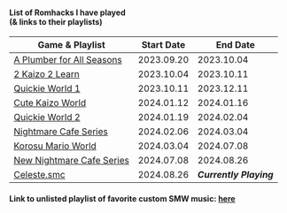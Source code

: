 #### List of Romhacks I have played <br/> (& links to their playlists)

| Game & Playlist | Start Date | End Date |
| --------------- | ---------- | -------- |
| [A Plumber for All Seasons](https://www.youtube.com/playlist?list=PLy_MWY1W_Pqh0BjkQrHjgPA18MUnlkOg5) | 2023.09.20 | 2023.10.04 |
| [2 Kaizo 2 Learn](https://www.youtube.com/playlist?list=PLy_MWY1W_PqhiFKQ7RlUZwq2HWy-Uvyep) | 2023.10.04 | 2023.10.11 |
| [Quickie World 1](https://www.youtube.com/playlist?list=PLy_MWY1W_PqjOS7dCnAMdmasab_V6CAQG) | 2023.10.11 | 2023.12.11 |
| [Cute Kaizo World](https://www.youtube.com/playlist?list=PLy_MWY1W_PqjTdyXVABjAQA43B9v6Lc9x) | 2024.01.12 | 2024.01.16 |
| [Quickie World 2](https://www.youtube.com/playlist?list=PLy_MWY1W_Pqj3TMbOMxgTcuXgOK8yOKAq) | 2024.01.19 | 2024.02.04 |
| [Nightmare Cafe Series](https://www.youtube.com/playlist?list=PLy_MWY1W_PqiNkH2pHuJX8Il3arioXItP) | 2024.02.06 | 2024.03.04 |
| [Korosu Mario World](https://www.youtube.com/playlist?list=PLy_MWY1W_Pqi-35T9_IO3SbS40tdgsKz1) | 2024.03.04 | 2024.07.08 |
| [New Nightmare Cafe Series](https://www.youtube.com/playlist?list=PLy_MWY1W_PqjIMB_5ztUAmjMok5eBivRn) | 2024.07.08 | 2024.08.26 |
| [Celeste.smc](https://www.youtube.com/playlist?list=PLy_MWY1W_PqhoNJAuhG8Bl2Qo-c3lIo12) | 2024.08.26 | ***Currently Playing*** |

#### Link to unlisted playlist of favorite custom SMW music: [here](https://www.youtube.com/playlist?list=PLy_MWY1W_PqheYAwwGDxOGyl5CHrLQwpn)

